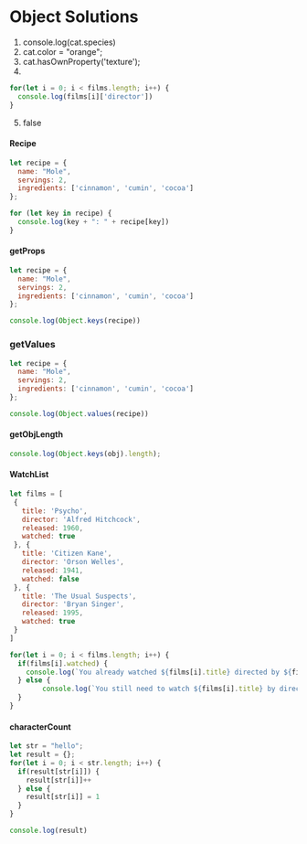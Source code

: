 # Object Solutions

1. console.log(cat.species)
2. cat.color = "orange";
3. cat.hasOwnProperty('texture');
4. 
```js
for(let i = 0; i < films.length; i++) {
  console.log(films[i]['director'])
}

```
5. false 

#### Recipe
```js
let recipe = {
  name: "Mole",
  servings: 2,
  ingredients: ['cinnamon', 'cumin', 'cocoa']
};

for (let key in recipe) {
  console.log(key + ": " + recipe[key])
}
```

#### getProps 

```js
let recipe = {
  name: "Mole",
  servings: 2,
  ingredients: ['cinnamon', 'cumin', 'cocoa']
};

console.log(Object.keys(recipe))
```

### getValues
```js
let recipe = {
  name: "Mole",
  servings: 2,
  ingredients: ['cinnamon', 'cumin', 'cocoa']
};

console.log(Object.values(recipe))

```
#### getObjLength
```js
console.log(Object.keys(obj).length);
```

#### WatchList
```js
let films = [
 {
   title: 'Psycho',
   director: 'Alfred Hitchcock',
   released: 1960,
   watched: true
 }, {
   title: 'Citizen Kane',
   director: 'Orson Welles',
   released: 1941,
   watched: false
 }, {
   title: 'The Usual Suspects',
   director: 'Bryan Singer',
   released: 1995,
   watched: true
 }
]

for(let i = 0; i < films.length; i++) {
  if(films[i].watched) {
    console.log(`You already watched ${films[i].title} directed by ${films[i].director}`)
  } else {
        console.log(`You still need to watch ${films[i].title} by director ${films[i].director}`)
  }
}

```

#### characterCount 
```js
let str = "hello";
let result = {};
for(let i = 0; i < str.length; i++) {
  if(result[str[i]]) {
    result[str[i]]++
  } else {
    result[str[i]] = 1
  }
}

console.log(result)

```
